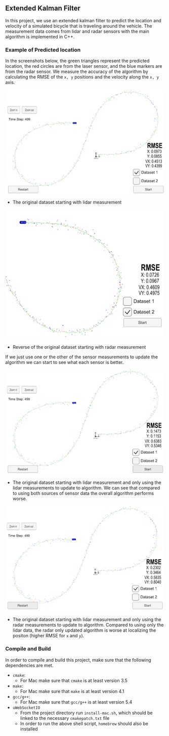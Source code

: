 ## Extended Kalman Filter

[//]: # (Image References)

[dataset1]: ./etc/dataset1.png "Original dataset"
[dataset2]: ./etc/dataset2.png "Reversed dataset"
[lidar_only]: ./etc/lidar_only.png "Lidar only"
[radar_only]: ./etc/radar_only.png "Radar only"

In this project, we use an extended kalman filter to predict the location and velocity of a simulated bicycle that is traveling around the vehicle. The measurement data comes from lidar and radar sensors with the main algorithm is implemented in C++.

### Example of Predicted location
In the screenshots below, the green triangles represent the predicted location, the red circles are from the laser sensor, and the blue markers are from the radar sensor. We measure the accuracy of the algorithm by calculating the RMSE of the `x, y` positions and the velocity along the `x, y` axis. 

![alt text][dataset1]

* The original dataset starting with lidar measurement 

![alt text][dataset2]

* Reverse of the original dataset starting with radar measurement

If we just use one or the other of the sensor measurements to update the algorithm we can start to see what each sensor is better.

![alt text][lidar_only]

* The original dataset starting with lidar measurement and only using the lidar measurements to update to algorithm. We can see that compared to using both sources of sensor data the overall algorithm performs worse. 

![alt text][radar_only]

* The original dataset starting with lidar measurement and only using the radar measurements to update to algorithm. Compared to using only the lidar data, the radar only updated algorithm is worse at localizing the positon (higher RMSE for `x` and `y`).

### Compile and Build
In order to compile and build this project, make sure that the following dependencies are met.

* `cmake`:
  * For Mac make sure that `cmake` is at least version 3.5
* `make`:
  * For Mac make sure that `make` is at least version 4.1
* `gcc/g++`:
  * For Mac make sure that `gcc/g++` is at least version 5.4
* `uWebSocketIO`
  * From the project directory run `install-mac.sh`, which should be linked to the necessary `cmakepatch.txt` file
  * In order to run the above shell script, `homebrew` should also be installed



